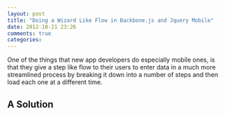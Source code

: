 ```yaml
---
layout: post
title: "Doing a Wizard Like Flow in Backbone.js and Jquery Mobile"
date: 2012-10-21 23:26
comments: true
categories:
---
```

One of the things that new app developers do especially mobile ones, is that they give a step like flow to their users to enter data in a much more streamlined process by breaking it down into a number of steps and then load each one at a different time.

A Solution
----------
<script src="https://gist.github.com/3927260.js?file=WizardBackbone.js"></script>
